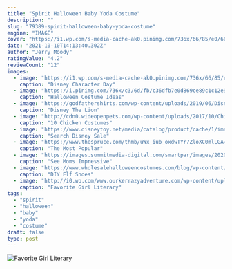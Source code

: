 ```yaml
---
title: "Spirit Halloween Baby Yoda Costume"
description: ""
slug: "79389-spirit-halloween-baby-yoda-costume"
engine: "IMAGE"
cover: "https://i1.wp.com/s-media-cache-ak0.pinimg.com/736x/66/85/e0/6685e08123c528a46ba512eed065878c.jpg"
date: "2021-10-10T14:13:40.302Z"
author: "Jerry Moody"
ratingValue: "4.2"
reviewCount: "12"
images:
  - image: "https://i1.wp.com/s-media-cache-ak0.pinimg.com/736x/66/85/e0/6685e08123c528a46ba512eed065878c.jpg"
    caption: "Disney Character Day"
  - image: "https://i.pinimg.com/736x/c3/6d/fb/c36dfb7e0d869ce89c1c12e95aff163a.jpg"
    caption: "Halloween Costume Ideas"
  - image: "https://godfathershirts.com/wp-content/uploads/2019/06/Disney-The-Lion-King-Mufasa-Sunset-Spirit-Poster-shirt-3.jpg"
    caption: "Disney The Lion"
  - image: "http://cdn0.wideopenpets.com/wp-content/uploads/2017/10/Chicken-Hood.jpg"
    caption: "10 Chicken Costumes"
  - image: "https://www.disneytoy.net/media/catalog/product/cache/1/image/9df78eab33525d08d6e5fb8d27136e95/7/5/7505057371322/disney-sale-disneyland-mineral-wash-spirit-jersey-for-adults-–-gray-31.jpg"
    caption: "Search Disney Sale"
  - image: "https://www.thespruce.com/thmb/uWx_iub_oxdwTYr7ZloXC0mlLGA=/960x0/filters:no_upscale():max_bytes(150000):strip_icc()/GettyImages-890959080-0eaf1a965ebe4b2c9b9c2578a15bd450.jpg"
    caption: "The Most Popular"
  - image: "https://images.summitmedia-digital.com/smartpar/images/2020/10/30/monsters-inc-2.jpg"
    caption: "See Moms Impressive"
  - image: "https://www.wholesalehalloweencostumes.com/blog/wp-content/uploads/2019/11/DIY-Elf-Shoes-Final-2.jpg"
    caption: "DIY Elf Shoes"
  - image: "http://i0.wp.com/www.ourkerrazyadventure.com/wp-content/uploads/2016/01/Hermione-Costume-Idea_thumb.jpg?resize=341%2C510"
    caption: "Favorite Girl Literary"
tags:
  - "spirit"
  - "halloween"
  - "baby"
  - "yoda"
  - "costume"
draft: false
type: post
---
```



![Favorite Girl Literary](http://i0.wp.com/www.ourkerrazyadventure.com/wp-content/uploads/2016/01/Hermione-Costume-Idea_thumb.jpg?resize=341%2C510 "Favorite Girl Literary")


<!--inArticleAds-->

<!--galleryOne-->


<!--inArticleAds-->

<!--galleryTwo-->


<!--galleryThree-->

